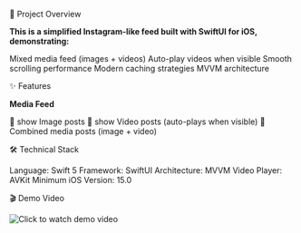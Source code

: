 📱 Project Overview

**This is a simplified Instagram-like feed built with SwiftUI for iOS, demonstrating:**

Mixed media feed (images + videos)
Auto-play videos when visible
Smooth scrolling performance
Modern caching strategies
MVVM architecture

✨ Features

**Media Feed**

📸 show Image posts
🎥 show Video posts (auto-plays when visible)
🔄 Combined media posts (image + video)

🛠️ Technical Stack

Language: Swift 5
Framework: SwiftUI
Architecture: MVVM
Video Player: AVKit
Minimum iOS Version: 15.0

🎬 Demo Video

![Click to watch demo video]([https://myoctocat.com/assets/images/base-octocat.svg](https://github.com/user-attachments/assets/3b9534ac-fd80-48b4-ae78-8d56f440f2a5))



